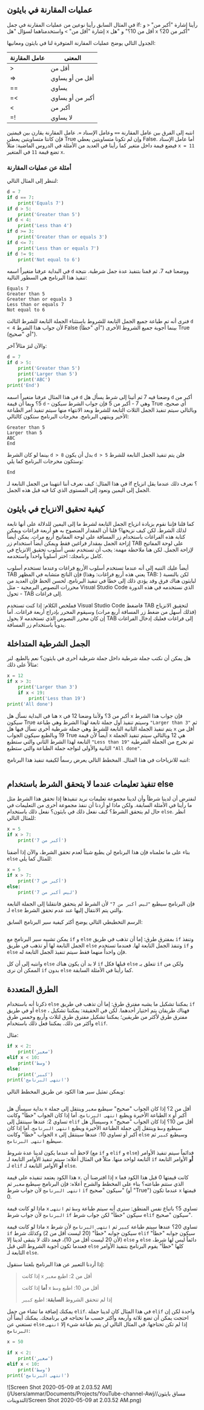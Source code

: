 ## عمليات المقارنة في بايثون

في المثال السابق رأينا نوعين من عمليات المقارنة في جمل if: رأينا إشارة "أكبر من" `<` و إشارة "أقل من" `>` واستخدمناهما لسؤال "هل `x` أقل من 10؟" و "هل `x` أكبر من 20؟"

الجدول التالي يوضح عمليات المقارنة المتوفرة لنا في بايثون ومعانيها:

| عامل المقارنة | المعنى           |
| ------------- | ---------------- |
| >             | أقل من           |
| =>            | أقل من أو يساوي  |
| ==            | يساوي            |
| =<            | أكبر من أو يساوي |
| <             | أكبر من          |
| =!            | لا يساوي         |

انتبه إلى الفرق بين عامل المقارنة `==` وعامل الإسناد `=`. عامل المقارنة يقارن بين قيمتين فإن كانتا متساويتين يعطي True وإن لم تكونا متساويتين يعطي False. أما عامل الإسناد فيضع قيمة داخل متغير كما رأينا في العديد من الأمثلة في الدروس الماضية: مثلاً `x = 11`  تضع قيمة `11` في المتغير `x`.

### أمثلة عن عمليات المقارنة

لننظر إلى المثال التالي:

```python
d = 7
if d == 7:
    print('Equals 7')
if d > 5:
    print('Greater than 5')
if d < 4:
    print('Less than 4')
if d >= 3:
    print('Greater than or equals 3')
if d <= 7:
    print('Less than or equals 7') 
if d != 9:
    print('Not equal to 6')
```

في البداية عرفنا متغيراً اسمه `d` ووضعنا فيه 7. ثم قمنا بتنفيذ عدة جمل شرطية. نتيجة تنفيذ هذا البرنامج هي السطور التالية:

```
Equals 7
Greater than 5
Greater than or equals 3
Less than or equals 7
Not equal to 6
```

فنرى أنه تم طباعة جميع الجمل التابعة للشروط باستثناء الجملة التابعة للشرط الثالث `d < 4` لأن جواب هذا الشرط False (أي "خطأ") بينما أجوبة جميع الشروط الأخرى True (أي "صحيح").

والآن لنرَ مثالاً آخر:

```python
d = 7
if d > 5:
    print('Greater than 5')
    print('Larger than 5')
    print('ABC')
print('End')
```

في هذا المثال عرفنا متغيراً اسمه `d` وضعنا فيه 7 ثم أتينا إلى شرط يسأل هل `d` أكبر من 5؟ وبما أن قيمة `d` - وهي 7 - أكبر من 5 فإن جواب الشرط سيكون True أي صحيح، وبالتالي سيتم تنفيذ الجمل الثلاث التابعة للشرط وبعد الانتهاء منها سيتم تنفيذ أمر الطباعة الأخير وينتهي البرنامج. مخرجات البرنامج ستكون كالتالي:

```
Greater than 5
Larger than 5
ABC
End
```

بينما لو كان الشرط `d > 8` بدل أن يكون `d > 5` فلن يتم تنفيذ الجمل التابعة للشرط وستكون مخرجات البرنامج كما يلي:

```
End
```

في هذا المثال: كيف نعرف أننا انتهينا من الجمل التابعة لـ if ؟ نعرف ذلك عندما يقل انزياح الجمل إلى اليمين ونعود إلى المستوى الذي كنا فيه قبل هذه الجمل.

## كيفية تحقيق الانزياح في بايثون

كما قلنا فإننا نقوم بزيادة انزياح الجمل التابعة لشرط ما إلى اليمين للدلالة على أنها تابعة لذلك الشرط. لكن كيف نزيحها؟ قلنا أن المقدار المنصوح به هو أربعة فراغات ويمكن كتابة هذه الفراغات باستخدام زر المسافة على لوحة المفاتيح أربع مرات. يمكن أيضاً إزاحة الجمل بمقدار فراغين فقط ويمكن أيضاً استخدام زر TAB على لوحة المفاتيح لإزاحة الجمل. لكن هنا ملاحظة مهمة: يجب أن تستخدم نفس أسلوب تحقيق الانزياح في كامل برنامجك: اختر أسلوباً واحداً واستخدمه. 

أيضاً عليك التنبه إلى أنه عندما تستخدم أسلوب الأربع فراغات وعندما تستخدم أسلوب TAB فإن الناتج متشابه في المظهر (يعني هذه أربع فراغات:    وهذا TAB:	) لكن بالنسبة لبايثون هناك فرق وقد يؤدي ذلك إلى خطأ في تنفيذ البرنامج. لحسن الحظ فإن العديد من محررات النصوص البرمجية - مثل Visual Studio Code الذي نستخدمه في هذه الدورة - تحول TAB إلى فراغات.

فملخص الكلام: إذا كنت تستخدم Visual Studio Code فاضغط TAB لتحقيق الانزياح (فذلك أسهل من ضغط زر المسافة أربع مرات) وسيقوم المحرر بإدراج أربعة فراغات. أما إن كان محرر النصوص الذي تستخدمه لا يحول TAB إلى فراغات فعليك إدخال الفراغات يدوياً باستخدام زر المسافة.

## الجمل الشرطية المتداخلة

هل يمكن أن نكتب جملة شرطية داخل جملة شرطية أخرى في بايثون؟ نعم بالطبع. لنر مثالاً على ذلك:

```python
x = 12
if x > 3:
    print('Larger than 3')
    if x < 19:
        print('Less than 19')
print('All done')
```

هنا في البداية نسأل هل `x` أكبر من 3؟ ولأننا وضعنا 12 في `x` فإن جواب هذا الشرط سيكون True وسيتم تنفيذ أول جملة تابعة لهذا الشرط وهي طباعة `"Larger than 3"` ثم يتم تنفيذ الجملة الثانية التابعة للشرط وهي جملة شرطية أخرى نسأل فيها هل `x` أقل من 19 وبالطبع سيكون الجواب True أيضاً لأن قيمة `x` هي 12 وبالتالي سيتم تنفيذ الجملة التابعة لهذا الشرط الثاني والتي ستطبع `"Less than 19"` ثم نخرج من الجملة الشرطية الثانية والأولى لنواجه جملة الطباعة والتي ستطبع `"All done"`.

انتبه للانزياحات في هذا المثال. المخطط التالي يعرض رسماً لكيفية تنفيذ هذا البرنامج:

![]()

## تنفيذ تعليمات عندما لا يتحقق الشرط باستخدام else

لنفترض أن لدينا شرطاً وأن لدينا مجموعة تعليمات نريد تنفيذها إذا تحقق هذا الشرط مثل ما رأينا في الأمثلة السابقة. ولكن ماذا لو أردنا أن ننفذ مجموعة أخرى من التعليمات في حال لم يتحقق الشرط؟ كيف نفعل ذلك في بايثون؟ نفعل ذلك باستخدام `else`. انظر للمثال التالي:

```python
x = 5
if x > 7:
    print('أكبر من 7')
```

بناء على ما تعلمناه فإن هذا البرنامج لن يطبع شيئاً لعدم تحقق الشرط، والآن إذا أضفنا `else` للمثال كما يلي:

```python
x = 5 
if x > 7:
    print('أكبر من 7')
else:
    print('ليس أكبر من 7')
```

فإن البرنامج سيطبع `"ليس أكبر من 7"` لأن الشرط لم يتحقق فانتقلنا إلى الجملة التابعة لـ `else` والتي يتم الانتقال إليها عند عدم تحقق الشرط.

الرسم التخطيطي التالي يوضح أكثر كيفية سير البرنامج السابق:

![]()

يمكن تشبيه سير البرنامج مع `if` و `else` بمفترق طرق: إما أن تذهب في طريق `if` وتنفذ الجمل التابعة لها أو تذهب في طريق `else` وتنفذ الجمل التابعة لها. فعندما تستخدم `if` و `else` فإن واحداً منهما فقط سيتم تنفيذ الجمل التابعة له.

وانتبه إلى أن كل `else` لا بد أن يكون هناك `if` قبلها فكل `else` تتعلق بـ `if` ولكن من الممكن أن نرى `if` بدون `else` كما رأينا في الأمثلة السابقة.

## الطرق المتعددة

ذكرنا أنه باستخدام `else` يمكننا تشكيل ما يشبه مفترق طرق: إما أن تذهب في طريق `if`  أو في طريق `else` ، فهناك طريقان يتم اختيار أحدهما. لكن في الحقيقة: يمكننا تشكيل مفترق طرق لأكثر من طريقين؛ يمكننا تشكيل مفترق طرق لثلاث وأربع وخمس طرق وأكثر من ذلك. يمكننا فعل ذلك باستخدام `elif`.

مثال:

```python
if x < 2:
    print('صغير')
elif x < 10:
    print('وسط')
else:
    print('كبير')
print('انتهى البرنامج')
```

ويمكن تمثيل سير هذا الكود عن طريق المخطط التالي:

![]()

بداية سيسأل هل `x` أقل من 2؟ إذا كان الجواب "صحيح" سيطبع `صغير` وينتقل إلى جملة الطباعة الأخيرة ويطبع `انتهى البرنامج`. أما إذا كان الجواب "خطأ" وكانت `x` أكبر أو تساوي 2: عندها سينتقل إلى `elif` وسيسأل هل `x` أقل من 10؟ إذا كان الجواب "صحيح" سيطبع `وسط` وينتقل إلى جملة الطباعة الأخيرة ويطبع `انتهى البرنامج`. أما إذا كان الجواب "خطأ" وكانت `x` أكبر أو تساوي 10: عندها سينتقل إلى `else` وسيطبع `كبير` ثم سيطبع `انتهى البرنامج`. 

لاحظ أنه عندما يكون لدينا عدة شروط (مع `if` و `elif` و `else`) فدائماً سيتم تنفيذ الأوامر التابعة لواحد منها. مثلاً في المثال أعلاه: سيتم تنفيذ الأوامر التابعة لـ `if` **أو** الأوامر التابعة لـ `elif` **أو** الأوامر التابعة لـ `else`. 

هذا الكود يعتمد تنفيذه على قيمة `x`. إذا افترضنا أن `x` كانت قيمتها 0 قبل هذا الكود فما الذي ستتم طباعته؟ بناء على المخطط والشرح أعلاه: فإن البرنامج سيطبع `صغير` ثم `انتهى البرنامج` لأن جواب شرط `if` سيكون "صحيح" (أو "True") عندما تكون `x` قيمتها 0.

ماذا لو كانت قيمة `x` تساوي 5؟ باتباع نفس المنطق: سنرى أنه سيتم طباعة `وسط` ثم `انتهى البرنامج` لأن جواب شرط `if` سيكون "خطأ" لكن جواب شرط `elif` سيكون "صحيح".

ماذا لو كانت قيمة `x` تساوي 20؟ عندها سيتم طباعة `كبير` ثم `انتهى البرنامج` لأن شرط `if` سيكون جوابه "خطأ" (20 ليست أقل من 2) وكذلك شرط `elif` سيكون جوابه "خطأ" (لأن 20 ليست أقل من 10)، فبعد ذلك لا يتبقى لدينا إلا `else` و `else` دائماً ليس لها شرط، فعندما تكون أجوبة الشروط التي قبل `else` كلها "خطأ" يقوم البرنامج بتنفيذ الأوامر التابعة لـ `else`. 

إذا  أردنا التعبير عن هذا البرنامج بلغتنا سنقول: 

> إذا كانت `x` أقل من 2: اطبع `صغير`
>
> **أما** إذا كانت `x` أقل من 10: اطبع `وسط`
>
> إذا لم تتحقق الشروط **السابقة**: اطبع `كبير`

يمكنك إضافة ما تشاء من جمل `elif`. في هذا المثال كان لدينا جملة `elif` واحدة لكن إن احتجت يمكن أن تضع ثلاثة وأربعة وأكثر حسب ما تحتاجه في برنامجك. يمكنك أيضاً أن تستغني عن `else` إذا لم تكن تحتاجها. في المثال التالي لن يتم طباعة شيء إلا `انتهى البرنامج`:

```python
x = 50

if x < 2:
    print('صغير')
elif x < 10:
    print('وسط')
print('انتهى البرنامج')
```

![Screen Shot 2020-05-09 at 2.03.52 AM](/Users/ammar/Documents/Projects/YouTube-channel-Awj/مساق بايثون/التدوينات/Screen Shot 2020-05-09 at 2.03.52 AM.png)